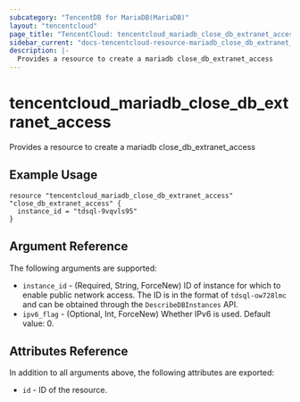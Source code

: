 ```yaml
---
subcategory: "TencentDB for MariaDB(MariaDB)"
layout: "tencentcloud"
page_title: "TencentCloud: tencentcloud_mariadb_close_db_extranet_access"
sidebar_current: "docs-tencentcloud-resource-mariadb_close_db_extranet_access"
description: |-
  Provides a resource to create a mariadb close_db_extranet_access
---
```


# tencentcloud_mariadb_close_db_extranet_access

Provides a resource to create a mariadb close_db_extranet_access

## Example Usage

```hcl
resource "tencentcloud_mariadb_close_db_extranet_access" "close_db_extranet_access" {
  instance_id = "tdsql-9vqvls95"
}
```

## Argument Reference

The following arguments are supported:

* `instance_id` - (Required, String, ForceNew) ID of instance for which to enable public network access. The ID is in the format of `tdsql-ow728lmc` and can be obtained through the `DescribeDBInstances` API.
* `ipv6_flag` - (Optional, Int, ForceNew) Whether IPv6 is used. Default value: 0.

## Attributes Reference

In addition to all arguments above, the following attributes are exported:

* `id` - ID of the resource.



